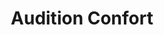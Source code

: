 ---
title: "Audition Confort"
url: /roquebrune-sur-argens/audition-confort/
shop: les appareils auditifs
---